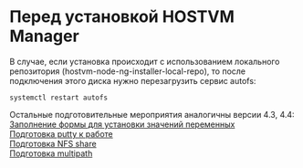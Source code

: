 # Перед установкой HOSTVM Manager

В случае, если установка происходит с использованием локального репозитория (hostvm-node-ng-installer-local-repo), то после подключения этого диска нужно перезагрузить сервис autofs:

```
systemctl restart autofs
```

Остальные подготовительные мероприятия аналогичны версии 4.3, 4.4:\
[Заполнение формы для установки значений переменных\
](https://kb.pvhostvm.ru/hostvm/installation-guide/ustanovka-hostvm-4.3-4.4/pered-ustanovkoi-hostvm-manager/zapolnenie-formy-dlya-ustanovki-znachenii-peremennykh)[Подготовка putty к работе](https://kb.pvhostvm.ru/hostvm/installation-guide/ustanovka-hostvm-4.3-4.4/pered-ustanovkoi-hostvm-manager/podgotovka-putty-k-rabote)[\
Подготовка NFS share\
](https://kb.pvhostvm.ru/hostvm/installation-guide/ustanovka-hostvm-4.3-4.4/pered-ustanovkoi-hostvm-manager/podgotovka-nfs-share)[Подготовка multipath](https://kb.pvhostvm.ru/hostvm/installation-guide/ustanovka-hostvm-4.3-4.4/pered-ustanovkoi-hostvm-manager/podgotovka-multipath)
